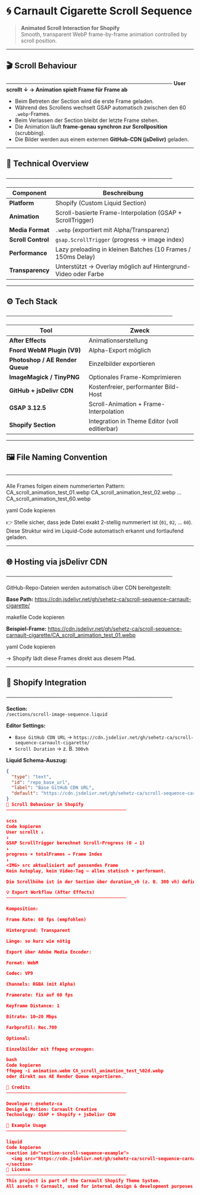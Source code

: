# 🌀 Carnault Cigarette Scroll Sequence

> **Animated Scroll Interaction for Shopify**  
> Smooth, transparent WebP frame-by-frame animation controlled by scroll position.

---

## 🎬 Scroll Behaviour
─────────────────────────────────────────────
**User scrollt ↓ → Animation spielt Frame für Frame ab**

- Beim Betreten der Section wird die erste Frame geladen.
- Während des Scrollens wechselt GSAP automatisch zwischen den 60 `.webp`-Frames.
- Beim Verlassen der Section bleibt der letzte Frame stehen.
- Die Animation läuft **frame-genau synchron zur Scrollposition** (scrubbing).
- Die Bilder werden aus einem externen **GitHub-CDN (jsDelivr)** geladen.

---

## 🧠 Technical Overview
─────────────────────────────────────────────

| Component | Beschreibung |
|------------|--------------|
| **Platform** | Shopify (Custom Liquid Section) |
| **Animation** | Scroll-basierte Frame-Interpolation (GSAP + ScrollTrigger) |
| **Media Format** | `.webp` (exportiert mit Alpha/Transparenz) |
| **Scroll Control** | `gsap.ScrollTrigger` (progress → image index) |
| **Performance** | Lazy preloading in kleinen Batches (10 Frames / 150ms Delay) |
| **Transparency** | Unterstützt → Overlay möglich auf Hintergrund-Video oder Farbe |

---

## ⚙️ Tech Stack
─────────────────────────────────────────────

| Tool | Zweck |
|------|-------|
| **After Effects** | Animationserstellung |
| **Fnord WebM Plugin (V9)** | Alpha-Export möglich |
| **Photoshop / AE Render Queue** | Einzelbilder exportieren |
| **ImageMagick / TinyPNG** | Optionales Frame-Komprimieren |
| **GitHub + jsDelivr CDN** | Kostenfreier, performanter Bild-Host |
| **GSAP 3.12.5** | Scroll-Animation + Frame-Interpolation |
| **Shopify Section** | Integration in Theme Editor (voll editierbar) |

---

## 🖼️ File Naming Convention
─────────────────────────────────────────────

Alle Frames folgen einem nummerierten Pattern:
CA_scroll_animation_test_01.webp
CA_scroll_animation_test_02.webp
...
CA_scroll_animation_test_60.webp

yaml
Code kopieren

👉 Stelle sicher, dass jede Datei exakt 2-stellig nummeriert ist (`01`, `02`, … `60`).  
Diese Struktur wird im Liquid-Code automatisch erkannt und fortlaufend geladen.

---

## 🌐 Hosting via jsDelivr CDN
─────────────────────────────────────────────

GitHub-Repo-Dateien werden automatisch über CDN bereitgestellt:

**Base Path:**
https://cdn.jsdelivr.net/gh/sehetz-ca/scroll-sequence-carnault-cigarette/

makefile
Code kopieren

**Beispiel-Frame:**
https://cdn.jsdelivr.net/gh/sehetz-ca/scroll-sequence-carnault-cigarette/CA_scroll_animation_test_01.webp

yaml
Code kopieren

→ Shopify lädt diese Frames direkt aus diesem Pfad.

---

## 🧩 Shopify Integration
─────────────────────────────────────────────

**Section:**  
`/sections/scroll-image-sequence.liquid`

**Editor Settings:**
- `Base GitHub CDN URL` → `https://cdn.jsdelivr.net/gh/sehetz-ca/scroll-sequence-carnault-cigarette/`
- `Scroll Duration` → z. B. `300vh`

**Liquid Schema-Auszug:**
```json
{
  "type": "text",
  "id": "repo_base_url",
  "label": "Base GitHub CDN URL",
  "default": "https://cdn.jsdelivr.net/gh/sehetz-ca/scroll-sequence-carnault-cigarette/"
}
🧩 Scroll Behaviour in Shopify
─────────────────────────────────────────────

scss
Code kopieren
User scrollt ↓
↓
GSAP ScrollTrigger berechnet Scroll-Progress (0 → 1)
↓
progress × totalFrames → Frame Index
↓
<IMG> src aktualisiert auf passendes Frame
Kein Autoplay, kein Video-Tag — alles statisch + performant.

Die Scrollhöhe ist in der Section über duration_vh (z. B. 300 vh) definiert.

💡 Export Workflow (After Effects)
─────────────────────────────────────────────

Komposition:

Frame Rate: 60 fps (empfohlen)

Hintergrund: Transparent

Länge: so kurz wie nötig

Export über Adobe Media Encoder:

Format: WebM

Codec: VP9

Channels: RGBA (mit Alpha)

Framerate: fix auf 60 fps

Keyframe Distance: 1

Bitrate: 10–20 Mbps

Farbprofil: Rec.709

Optional:

Einzelbilder mit ffmpeg erzeugen:

bash
Code kopieren
ffmpeg -i animation.webm CA_scroll_animation_test_%02d.webp
oder direkt aus AE Render Queue exportieren.

🧩 Credits
─────────────────────────────────────────────

Developer: @sehetz-ca
Design & Motion: Carnault Creative
Technology: GSAP + Shopify + jsDelivr CDN

🧰 Example Usage
─────────────────────────────────────────────

liquid
Code kopieren
<section id="section-scroll-sequence-example">
  <img src="https://cdn.jsdelivr.net/gh/sehetz-ca/scroll-sequence-carnault-cigarette/CA_scroll_animation_test_01.webp" />
</section>
🧾 License
─────────────────────────────────────────────
This project is part of the Carnault Shopify Theme System.
All assets © Carnault, used for internal design & development purposes only.
